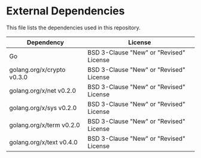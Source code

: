 # External Dependencies

This file lists the dependencies used in this repository.

| Dependency | License |
|-|-|
| Go | BSD 3-Clause "New" or "Revised" License |
| golang.org/x/crypto v0.3.0 | BSD 3-Clause "New" or "Revised" License |
| golang.org/x/net v0.2.0 | BSD 3-Clause "New" or "Revised" License |
| golang.org/x/sys v0.2.0 | BSD 3-Clause "New" or "Revised" License |
| golang.org/x/term v0.2.0 | BSD 3-Clause "New" or "Revised" License |
| golang.org/x/text v0.4.0 | BSD 3-Clause "New" or "Revised" License |
